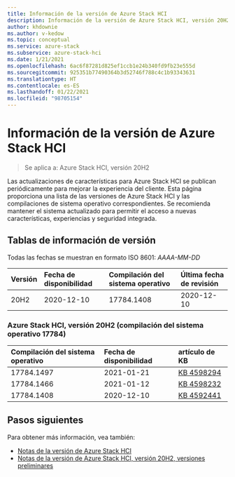 ```yaml
---
title: Información de la versión de Azure Stack HCI
description: Información de la versión de Azure Stack HCI, versión 20H2.
author: khdownie
ms.author: v-kedow
ms.topic: conceptual
ms.service: azure-stack
ms.subservice: azure-stack-hci
ms.date: 1/21/2021
ms.openlocfilehash: 6ac6f87281d825ef1ccb1e24b340fd9fb23e555d
ms.sourcegitcommit: 925351b77490364b3d52746f788c4c1b93343631
ms.translationtype: HT
ms.contentlocale: es-ES
ms.lasthandoff: 01/22/2021
ms.locfileid: "98705154"
---
```

# <a name="azure-stack-hci-release-information"></a>Información de la versión de Azure Stack HCI

> Se aplica a: Azure Stack HCI, versión 20H2

Las actualizaciones de características para Azure Stack HCI se publican periódicamente para mejorar la experiencia del cliente. Esta página proporciona una lista de las versiones de Azure Stack HCI y las compilaciones de sistema operativo correspondientes. Se recomienda mantener el sistema actualizado para permitir el acceso a nuevas características, experiencias y seguridad integrada.

## <a name="release-information-tables"></a>Tablas de información de versión

Todas las fechas se muestran en formato ISO 8601: *AAAA-MM-DD*

| **Versión** | **Fecha de disponibilidad** | **Compilación del sistema operativo**      | **Última fecha de revisión** |
|:------------|:----------------------|:------------------|:-------------------------|
| 20H2        | 2020-12-10            | 17784.1408        | 2020-12-10               |

### <a name="azure-stack-hci-version-20h2-os-build-17784"></a>Azure Stack HCI, versión 20H2 (compilación del sistema operativo 17784)

| **Compilación del sistema operativo** | **Fecha de disponibilidad** | **artículo de KB**                                           |
|:------------ |:----------------------|:---------------------------------------------------------|
| 17784.1497   | 2021-01-21            | [KB 4598294](https://support.microsoft.com/topic/january-21-2021-preview-update-kb4598294-cc405eaa-41e5-f8fb-cf3b-dd5357135f17) |
| 17784.1466   | 2021-01-12            | [KB 4598232](https://support.microsoft.com/help/4598232/january-12-2021-security-update-kb4598232) |
| 17784.1408   | 2020-12-10            | [KB 4592441](https://support.microsoft.com/topic/december-8-2020-security-update-kb4592441-81a1f99c-717f-7cd6-b9d4-76d88206634d) |

## <a name="next-steps"></a>Pasos siguientes

Para obtener más información, vea también:

- [Notas de la versión de Azure Stack HCI](https://support.microsoft.com/help/4595086/)
- [Notas de la versión de Azure Stack HCl, versión 20H2, versiones preliminares](preview-release-notes.md)